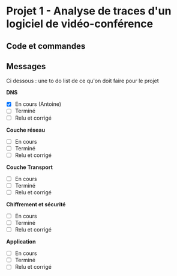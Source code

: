 # Projet 1 - Analyse de traces d'un logiciel de vidéo-conférence

## Code et commandes

## Messages

Ci dessous : une to do list de ce qu'on doit faire pour le projet

**DNS**  

- [x] En cours (Antoine)  
- [ ] Terminé  
- [ ] Relu et corrigé  

**Couche réseau**

- [ ] En cours  
- [ ] Terminé  
- [ ] Relu et corrigé  

**Couche Transport**  

- [ ] En cours  
- [ ] Terminé  
- [ ] Relu et corrigé  

**Chiffrement et sécurité**  

- [ ] En cours  
- [ ] Terminé  
- [ ] Relu et corrigé  

**Application**  

- [ ] En cours  
- [ ] Terminé  
- [ ] Relu et corrigé  
